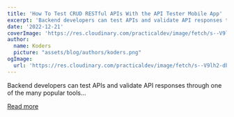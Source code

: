 ```yaml
---
title: 'How To Test CRUD RESTful APIs With the API Tester Mobile App'
excerpt: 'Backend developers can test APIs and validate API responses through one of the many popular tools...'
date: '2022-12-21'
coverImage: 'https://res.cloudinary.com/practicaldev/image/fetch/s--V9lh2-db--/c_imagga_scale,f_auto,fl_progressive,h_420,q_auto,w_1000/https://dev-to-uploads.s3.amazonaws.com/uploads/articles/nj2e6u9nfxsldx6x7tcm.jpg'
author:
  name: Koders
  picture: "assets/blog/authors/koders.png"
ogImage:
  url: 'https://res.cloudinary.com/practicaldev/image/fetch/s--V9lh2-db--/c_imagga_scale,f_auto,fl_progressive,h_420,q_auto,w_1000/https://dev-to-uploads.s3.amazonaws.com/uploads/articles/nj2e6u9nfxsldx6x7tcm.jpg'
---
```


Backend developers can test APIs and validate API responses through one of the many popular tools...

[Read more](https://dev.to/mariamarsh/how-to-test-crud-restful-apis-with-the-api-tester-mobile-app-eco)
